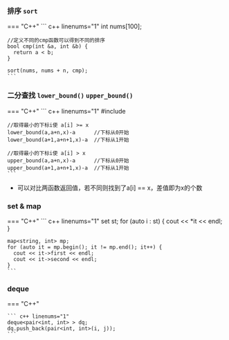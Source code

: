 ### 排序 `sort`
=== "C++"
    ``` c++ linenums="1"
    int nums[100];

    //定义不同的cmp函数可以得到不同的排序
    bool cmp(int &a, int &b) {
      return a < b;
    }

    sort(nums, nums + n, cmp);
    ```

### 二分查找 `lower_bound()` `upper_bound()`
=== "C++"
    ``` c++ linenums="1"
    #include <algorithm>

    //取得最小的下标i使 a[i] >= x
    lower_bound(a,a+n,x)-a      //下标从0开始
    lower_bound(a+1,a+n+1,x)-a  //下标从1开始

    //取得最小的下标i使 a[i] > x
    upper_bound(a,a+n,x)-a      //下标从0开始
    upper_bound(a+1,a+n+1,x)-a  //下标从1开始
    ```

* 可以对比两函数返回值，若不同则找到了a[i] == x，差值即为x的个数
  
### set & map
=== "C++"
    ``` c++ linenums="1"
    set<int> st;
    for (auto i : st) {
      cout << *it << endl;
    }

    map<string, int> mp;
    for (auto it = mp.begin(); it != mp.end(); it++) {
      cout << it->first << endl;
      cout << it->second << endl;
    }
    ```

### deque
=== "C++"

    ``` c++ linenums="1"
    deque<pair<int, int> > dq;
    dq.push_back(pair<int, int>(i, j));
    ```

